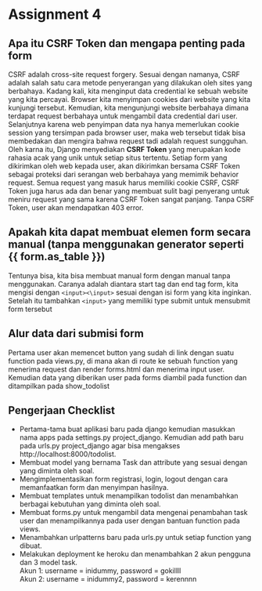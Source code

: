 # Assignment 4 

## Apa itu CSRF Token dan mengapa penting pada form
CSRF adalah cross-site request forgery. Sesuai dengan namanya, CSRF adalah salah satu cara metode penyerangan yang dilakukan oleh sites yang berbahaya. Kadang kali, kita menginput data credential ke sebuah website yang kita percayai. Browser kita menyimpan cookies dari website yang kita kunjungi tersebut. Kemudian, kita mengunjungi website berbahaya dimana terdapat request berbahaya untuk mengambil data credential dari user. Selanjutnya karena web penyimpan data nya hanya memerlukan cookie session yang tersimpan pada browser user, maka web tersebut tidak bisa membedakan dan mengira bahwa request tadi adalah request sungguhan. Oleh karna itu, Django menyediakan **CSRF Token** yang merupakan kode rahasia acak yang unik untuk setiap situs tertentu. Setiap form yang dikirimkan oleh web kepada user, akan dikirimkan bersama CSRF Token sebagai proteksi dari serangan web berbahaya yang memimik behavior request.
Semua request yang masuk harus memiliki cookie CSRF, CSRF Token juga harus ada dan benar yang membuat sulit bagi penyerang untuk meniru request yang sama karena CSRF Token sangat panjang. Tanpa CSRF Token, user akan mendapatkan 403 error.

## Apakah kita dapat membuat elemen form secara manual (tanpa menggunakan generator seperti {{ form.as_table }})
Tentunya bisa, kita bisa membuat manual form dengan manual tanpa menggunakan. Caranya adalah diantara start tag dan end tag form, kita mengisi dengan `<input><\input>` sesuai dengan isi form yang kita inginkan. Setelah itu tambahkan `<input>` yang memiliki type submit untuk mensubmit form tersebut

## Alur data dari submisi form
Pertama user akan memencet button yang sudah di link dengan suatu function pada views.py, di mana akan di route ke sebuah function yang menerima request dan render forms.html dan menerima input user. Kemudian data yang diberikan user pada forms diambil pada function dan ditampilkan pada show_todolist

## Pengerjaan Checklist
* Pertama-tama buat aplikasi baru pada django kemudian masukkan nama apps pada settings.py project_django. Kemudian add path baru pada urls.py project_django agar bisa mengakses http://localhost:8000/todolist.
* Membuat model yang bernama Task dan attribute yang sesuai dengan yang diminta oleh soal.
* Mengimplementasikan form registrasi, login, logout dengan cara memanfaatkan form dan menyimpan hasilnya.
* Membuat templates untuk menampilkan todolist dan menambahkan berbagai kebutuhan yang diminta oleh soal.
* Membuat forms.py untuk mengambil data mengenai penambahan task user dan menampilkannya pada user dengan bantuan function pada views.
* Menambahkan urlpatterns baru pada urls.py untuk setiap function yang dibuat.
* Melakukan deployment ke heroku dan menambahkan 2 akun pengguna dan 3 model task.<br>
Akun 1: username = inidummy, password = gokillll <br>
Akun 2: username = inidummy2, password = kerennnn
